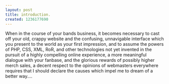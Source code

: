 ```yaml
--- 
layout: post
title: introduction.
created: 1236177690
---
```

When in the course of your bands business, it becomes necessary to cast off your old, crappy website and the confusing, unnavigable interface which you present to the world as your first impression, and to assume the powers of PHP, CSS, XML, RoR, and other technologies not yet invented in the pursuit of a highly compelling online experience, a more meaningful dialogue with your fanbase, and the glorious rewards of possibly higher merch sales, a decent respect to the opinions of webmasters everywhere requires that I should declare the causes which impel me to dream of a better way....
